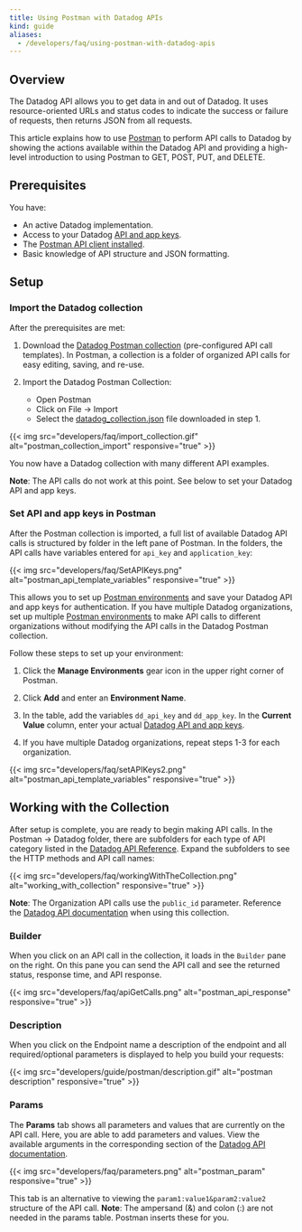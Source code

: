 ```yaml
---
title: Using Postman with Datadog APIs
kind: guide
aliases:
  - /developers/faq/using-postman-with-datadog-apis
---
```


## Overview

The Datadog API allows you to get data in and out of Datadog. It uses resource-oriented URLs and status codes to indicate the success or failure of requests, then returns JSON from all requests.

This article explains how to use [Postman][1] to perform API calls to Datadog by showing the actions available within the Datadog API and providing a high-level introduction to using Postman to GET, POST, PUT, and DELETE.

## Prerequisites

You have:

* An active Datadog implementation.
* Access to your Datadog [API and app keys][2].
* The [Postman API client installed][1].
* Basic knowledge of API structure and JSON formatting.

## Setup

### Import the Datadog collection

After the prerequisites are met:

1. Download the [Datadog Postman collection][3] (pre-configured API call templates).
    In Postman, a collection is a folder of organized API calls for easy editing, saving, and re-use.

2. Import the Datadog Postman Collection:
    * Open Postman
    * Click on File -> Import
    * Select the [datadog_collection.json][3] file downloaded in step 1.

{{< img src="developers/faq/import_collection.gif" alt="postman_collection_import" responsive="true" >}}

You now have a Datadog collection with many different API examples.

**Note**: The API calls do not work at this point. See below to set your Datadog API and app keys.

### Set API and app keys in Postman

After the Postman collection is imported, a full list of available Datadog API calls is structured by folder in the left pane of Postman. In the folders, the API calls have variables entered for `api_key` and `application_key`:

{{< img src="developers/faq/SetAPIKeys.png" alt="postman_api_template_variables" responsive="true" >}}

This allows you to set up [Postman environments][4] and save your Datadog API and app keys for authentication. If you have multiple Datadog organizations, set up multiple [Postman environments][4] to make API calls to different organizations without modifying the API calls in the Datadog Postman collection.

Follow these steps to set up your environment:

1. Click the **Manage Environments** gear icon in the upper right corner of Postman.

2. Click **Add** and enter an **Environment Name**.

3. In the table, add the variables `dd_api_key` and `dd_app_key`. In the **Current Value** column, enter your actual [Datadog API and app keys][2].

4. If you have multiple Datadog organizations, repeat steps 1-3 for each organization.

{{< img src="developers/faq/setAPIKeys2.png" alt="postman_api_template_variables" responsive="true" >}}

## Working with the Collection

After setup is complete, you are ready to begin making API calls. In the Postman -> Datadog folder, there are subfolders for each type of API category listed in the [Datadog API Reference][5]. Expand the subfolders to see the HTTP methods and API call names:

{{< img src="developers/faq/workingWithTheCollection.png" alt="working_with_collection" responsive="true" >}}

**Note**: The Organization API calls use the `public_id` parameter. Reference the [Datadog API documentation][5] when using this collection.

### Builder

When you click on an API call in the collection, it loads in the `Builder` pane on the right. On this pane you can send the API call and see the returned status, response time, and API response.

{{< img src="developers/faq/apiGetCalls.png" alt="postman_api_response" responsive="true" >}}

### Description

When you click on the Endpoint name a description of the endpoint and all required/optional parameters is displayed to help you build your requests:

{{< img src="developers/guide/postman/description.gif" alt="postman description" responsive="true" >}}

### Params

The **Params** tab shows all parameters and values that are currently on the API call. Here, you are able to add parameters and values. View the available arguments in the corresponding section of the [Datadog API documentation][6].

{{< img src="developers/faq/parameters.png" alt="postman_param" responsive="true" >}}

This tab is an alternative to viewing the `param1:value1&param2:value2` structure of the API call.
**Note**: The ampersand (&) and colon (:) are not needed in the params table. Postman inserts these for you.

[1]: https://www.getpostman.com
[2]: https://app.datadoghq.com/account/settings#api
[3]: /resources/json/datadog_collection.json
[4]: https://www.getpostman.com/docs/v6/postman/environments_and_globals/manage_environments
[5]: /api/#organizations
[6]: /api
